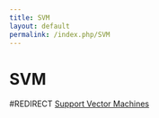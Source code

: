 ```yaml
---
title: SVM
layout: default
permalink: /index.php/SVM
---
```


# SVM

#REDIRECT [Support Vector Machines](Support_Vector_Machines)